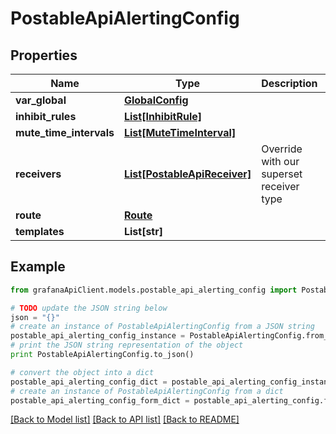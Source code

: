 # PostableApiAlertingConfig


## Properties
Name | Type | Description | Notes
------------ | ------------- | ------------- | -------------
**var_global** | [**GlobalConfig**](GlobalConfig.md) |  | [optional] 
**inhibit_rules** | [**List[InhibitRule]**](InhibitRule.md) |  | [optional] 
**mute_time_intervals** | [**List[MuteTimeInterval]**](MuteTimeInterval.md) |  | [optional] 
**receivers** | [**List[PostableApiReceiver]**](PostableApiReceiver.md) | Override with our superset receiver type | [optional] 
**route** | [**Route**](Route.md) |  | [optional] 
**templates** | **List[str]** |  | [optional] 

## Example

```python
from grafanaApiClient.models.postable_api_alerting_config import PostableApiAlertingConfig

# TODO update the JSON string below
json = "{}"
# create an instance of PostableApiAlertingConfig from a JSON string
postable_api_alerting_config_instance = PostableApiAlertingConfig.from_json(json)
# print the JSON string representation of the object
print PostableApiAlertingConfig.to_json()

# convert the object into a dict
postable_api_alerting_config_dict = postable_api_alerting_config_instance.to_dict()
# create an instance of PostableApiAlertingConfig from a dict
postable_api_alerting_config_form_dict = postable_api_alerting_config.from_dict(postable_api_alerting_config_dict)
```
[[Back to Model list]](../README.md#documentation-for-models) [[Back to API list]](../README.md#documentation-for-api-endpoints) [[Back to README]](../README.md)


